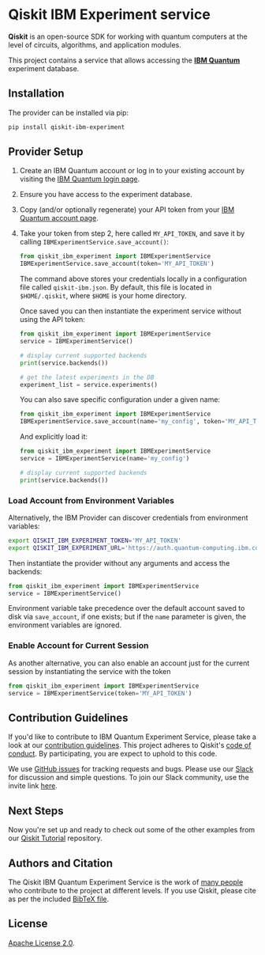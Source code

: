 # Qiskit IBM Experiment service

**Qiskit** is an open-source SDK for working with quantum computers at the level of circuits, algorithms, and application modules.

This project contains a service that allows accessing the **[IBM Quantum]**
experiment database.

## Installation
The provider can be installed via pip:

```bash
pip install qiskit-ibm-experiment
```

## Provider Setup

1. Create an IBM Quantum account or log in to your existing account by visiting the [IBM Quantum login page].

2. Ensure you have access to the experiment database.

3. Copy (and/or optionally regenerate) your API token from your
   [IBM Quantum account page].

4. Take your token from step 2, here called `MY_API_TOKEN`, and save it by calling `IBMExperimentService.save_account()`:

   ```python
   from qiskit_ibm_experiment import IBMExperimentService
   IBMExperimentService.save_account(token='MY_API_TOKEN')
   ```

   The command above stores your credentials locally in a configuration file called `qiskit-ibm.json`. By default, this file is located in `$HOME/.qiskit`, where `$HOME` is your home directory.
   
   Once saved you can then instantiate the experiment service without using the API token:

   ```python
   from qiskit_ibm_experiment import IBMExperimentService
   service = IBMExperimentService()

   # display current supported backends
   print(service.backends())

   # get the latest experiments in the DB
   experiment_list = service.experiments()
   ```
   
   You can also save specific configuration under a given name:
   
   ```python
   from qiskit_ibm_experiment import IBMExperimentService
   IBMExperimentService.save_account(name='my_config', token='MY_API_TOKEN')
   ```
   
   And explicitly load it:
   ```python
   from qiskit_ibm_experiment import IBMExperimentService
   service = IBMExperimentService(name='my_config')

   # display current supported backends
   print(service.backends())

### Load Account from Environment Variables
Alternatively, the IBM Provider can discover credentials from environment variables:
```bash
export QISKIT_IBM_EXPERIMENT_TOKEN='MY_API_TOKEN'
export QISKIT_IBM_EXPERIMENT_URL='https://auth.quantum-computing.ibm.com/api'
```

Then instantiate the provider without any arguments and access the backends:
```python
from qiskit_ibm_experiment import IBMExperimentService
service = IBMExperimentService()
```

Environment variable take precedence over the default account saved to disk via `save_account`,
if one exists; but if the `name` parameter is given, the environment variables are ignored.

### Enable Account for Current Session
As another alternative, you can also enable an account just for the current session by instantiating the service with the token

```python
from qiskit_ibm_experiment import IBMExperimentService
service = IBMExperimentService(token='MY_API_TOKEN')
```

## Contribution Guidelines

If you'd like to contribute to IBM Quantum Experiment Service, please take a look at our
[contribution guidelines]. This project adheres to Qiskit's [code of conduct].
By participating, you are expect to uphold to this code.

We use [GitHub issues] for tracking requests and bugs. Please use our [Slack]
for discussion and simple questions. To join our Slack community, use the
invite link [here](https://docs.quantum.ibm.com/support#qiskit).

## Next Steps

Now you're set up and ready to check out some of the other examples from our
[Qiskit Tutorial] repository.

## Authors and Citation

The Qiskit IBM Quantum Experiment Service is the work of [many people] who contribute to the
project at different levels. If you use Qiskit, please cite as per the included
[BibTeX file].

## License

[Apache License 2.0].

[IBM Quantum]: https://www.ibm.com/quantum-computing/
[IBM Quantum login page]:  https://quantum-computing.ibm.com/login
[IBM Quantum account page]: https://quantum-computing.ibm.com/account
[contribution guidelines]: https://github.com/Qiskit/qiskit-ibm-experiment/blob/main/CONTRIBUTING.md
[code of conduct]: https://github.com/Qiskit/qiskit-ibm-experiment/blob/main/CODE_OF_CONDUCT.md
[GitHub issues]: https://github.com/Qiskit/qiskit-ibm-experiment/issues
[slack]: https://qiskit.slack.com
[Stack Exchange]: https://quantumcomputing.stackexchange.com/questions/tagged/qiskit
[Qiskit Tutorial]: https://github.com/Qiskit/qiskit-tutorial
[many people]: https://github.com/Qiskit/qiskit-ibm-experiment/graphs/contributors
[BibTeX file]: https://github.com/Qiskit/qiskit/blob/master/Qiskit.bib
[Apache License 2.0]: https://github.com/Qiskit/qiskit-ibm-experiment/blob/main/LICENSE.txt

